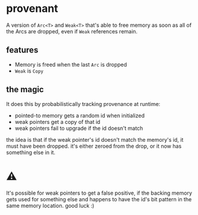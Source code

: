 # provenant

A version of `Arc<T>` and `Weak<T>` that's able to free memory as soon as all of the Arcs are dropped, even if `Weak` references remain.

## features

- Memory is freed when the last `Arc` is dropped
- `Weak` is `Copy`

## the magic
It does this by probabilistically tracking provenance at runtime:
- pointed-to memory gets a random id when initialized
- weak pointers get a copy of that id
- weak pointers fail to upgrade if the id doesn't match

the idea is that if the weak pointer's id doesn't match the memory's id, it must have been dropped. it's either zeroed from the drop, or it now has something else in it.

# ⚠️
It's possible for weak pointers to get a false positive, if the backing memory gets used for something else and happens to have the id's bit pattern in the same memory location. good luck :)
